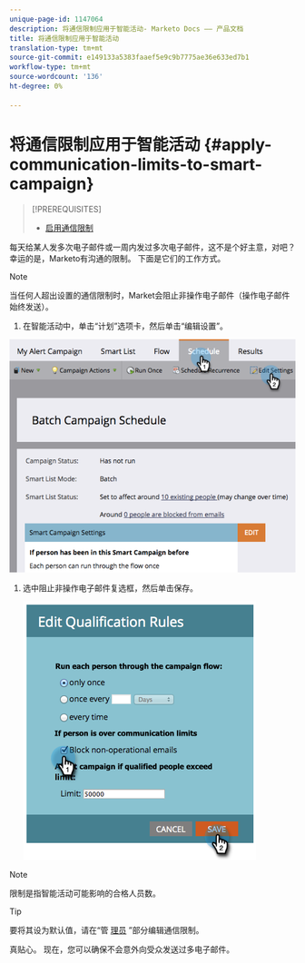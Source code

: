 ```yaml
---
unique-page-id: 1147064
description: 将通信限制应用于智能活动- Marketo Docs —— 产品文档
title: 将通信限制应用于智能活动
translation-type: tm+mt
source-git-commit: e149133a5383faaef5e9c9b7775ae36e633ed7b1
workflow-type: tm+mt
source-wordcount: '136'
ht-degree: 0%

---
```



# 将通信限制应用于智能活动 {#apply-communication-limits-to-smart-campaign}

>[!PREREQUISITES]
>
>* [启用通信限制](../../../../product-docs/administration/email-setup/enable-communication-limits.md)

>



每天给某人发多次电子邮件或一周内发过多次电子邮件，这不是个好主意，对吧？ 幸运的是，Marketo有沟通的限制。 下面是它们的工作方式。

>[!NOTE]
>
>当任何人超出设置的通信限制时，Market会阻止非操作电子邮件（操作电子邮件始终发送）。

1. 在智能活动中，单击“计划”选项卡，然后单击“编辑设置”。

![](assets/programeditsettings-hands-1.png)

1. 选中阻止非操作电子邮件复选框，然后单击保存。

   ![](assets/apply-communication-limits-to-smart-campaign.png)

>[!NOTE]
>
>限制是指智能活动可能影响的合格人员数。

>[!TIP]
>
>要将其设为默认值，请在“管 [理员](../../../../product-docs/administration/email-setup/enable-communication-limits.md) ”部分编辑通信限制。

真贴心。 现在，您可以确保不会意外向受众发送过多电子邮件。